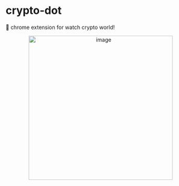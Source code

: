 # crypto-dot
🐂 chrome extension for watch crypto world!

<p align="center">
  <img width="382" alt="image" src="https://user-images.githubusercontent.com/50140505/198867609-cf5ea678-1f17-45c4-9e5e-77b91f61e241.png">
</p>
